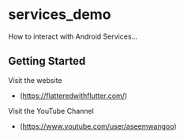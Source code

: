 # services_demo

How to interact with Android Services...

## Getting Started

Visit the website

- (https://flatteredwithflutter.com/)

Visit the YouTube Channel
- (https://www.youtube.com/user/aseemwangoo)
